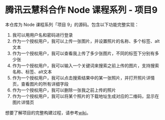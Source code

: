 # 腾讯云慧科合作 Node 课程系列 - 项目9


本仓库为 Node 课程系列「项目 9」的源码。包含以下功能完整实现：

1. 我可以用用户名和密码进行登录
1. 作为一个授权用户，我可以上传一张图片，并设置照片的名称、多个标签、alt文本
1. 作为一个授权用户，我可以查看我上传了多少张图片，不同的标签下分别有多少张
1. 作为一个授权用户，我可以输入一个关键词来搜索之前上传的图片，支持搜索名称、标签、alt文本
1. 作为一个授权用户，我可以点击搜索结果中的某一张照片，并打开照片详情页，查看图片的所有详细字段
1. 作为一个授权用户，我可以删除一张我之前上传的照片
1. 作为一个授权用户，我可以将某个照片的下载地址生成对应的二维码，显示在图片详情页

想要了解项目的完整构建过程，请参考[wiki](https://github.com/qcourse/node-project-9/wiki/)。
